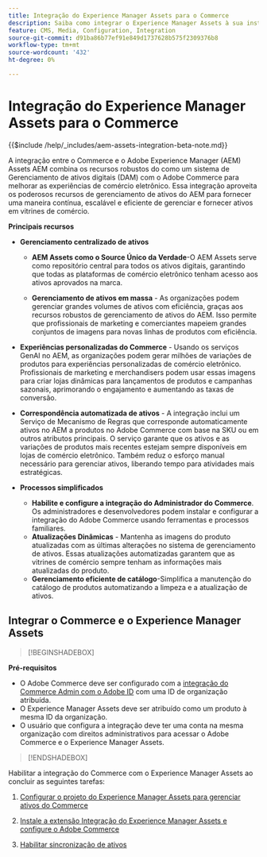 ```yaml
---
title: Integração do Experience Manager Assets para o Commerce
description: Saiba como integrar o Experience Manager Assets à sua instância  [!DNL Commerce]  para acessar inúmeros ativos de mídia para usar em sua loja.
feature: CMS, Media, Configuration, Integration
source-git-commit: d91ba86b77ef91e849d1737628b575f2309376b8
workflow-type: tm+mt
source-wordcount: '432'
ht-degree: 0%

---
```


# Integração do Experience Manager Assets para o Commerce

{{$include /help/_includes/aem-assets-integration-beta-note.md}}

A integração entre o Commerce e o Adobe Experience Manager (AEM) Assets AEM combina os recursos robustos do como um sistema de Gerenciamento de ativos digitais (DAM) com o Adobe Commerce para melhorar as experiências de comércio eletrônico. Essa integração aproveita os poderosos recursos de gerenciamento de ativos do AEM para fornecer uma maneira contínua, escalável e eficiente de gerenciar e fornecer ativos em vitrines de comércio.

**Principais recursos**

- **Gerenciamento centralizado de ativos**

   - **AEM Assets como o Source Único da Verdade**-O AEM Assets serve como repositório central para todos os ativos digitais, garantindo que todas as plataformas de comércio eletrônico tenham acesso aos ativos aprovados na marca.

   - **Gerenciamento de ativos em massa** - As organizações podem gerenciar grandes volumes de ativos com eficiência, graças aos recursos robustos de gerenciamento de ativos do AEM. Isso permite que profissionais de marketing e comerciantes mapeiem grandes conjuntos de imagens para novas linhas de produtos com eficiência.

- **Experiências personalizadas do Commerce** - Usando os serviços GenAI no AEM, as organizações podem gerar milhões de variações de produtos para experiências personalizadas de comércio eletrônico. Profissionais de marketing e merchandisers podem usar essas imagens para criar lojas dinâmicas para lançamentos de produtos e campanhas sazonais, aprimorando o engajamento e aumentando as taxas de conversão.

- **Correspondência automatizada de ativos** - A integração inclui um Serviço de Mecanismo de Regras que corresponde automaticamente ativos no AEM a produtos no Adobe Commerce com base na SKU ou em outros atributos principais. O serviço garante que os ativos e as variações de produtos mais recentes estejam sempre disponíveis em lojas de comércio eletrônico. Também reduz o esforço manual necessário para gerenciar ativos, liberando tempo para atividades mais estratégicas.

- **Processos simplificados**
   - **Habilite e configure a integração do Administrador do Commerce**. Os administradores e desenvolvedores podem instalar e configurar a integração do Adobe Commerce usando ferramentas e processos familiares.
   - **Atualizações Dinâmicas** - Mantenha as imagens do produto atualizadas com as últimas alterações no sistema de gerenciamento de ativos. Essas atualizações automatizadas garantem que as vitrines de comércio sempre tenham as informações mais atualizadas do produto.
   - **Gerenciamento eficiente de catálogo**-Simplifica a manutenção do catálogo de produtos automatizando a limpeza e a atualização de ativos.

## Integrar o Commerce e o Experience Manager Assets

>[!BEGINSHADEBOX]

**Pré-requisitos**

- O Adobe Commerce deve ser configurado com a [integração do Commerce Admin com o Adobe ID](/help/getting-started/adobe-ims-config.md) com uma ID de organização atribuída.
- O Experience Manager Assets deve ser atribuído como um produto à mesma ID da organização.
- O usuário que configura a integração deve ter uma conta na mesma organização com direitos administrativos para acessar o Adobe Commerce e o Experience Manager Assets.

>[!ENDSHADEBOX]

Habilitar a integração do Commerce com o Experience Manager Assets ao concluir as seguintes tarefas:

1. [Configurar o projeto do Experience Manager Assets para gerenciar ativos do Commerce](aem-assets-configure-aem.md)

1. [Instale a extensão Integração do Experience Manager Assets e configure o Adobe Commerce](aem-assets-configure-commerce.md)

1. [Habilitar sincronização de ativos](aem-assets-setup-synchronization.md)
